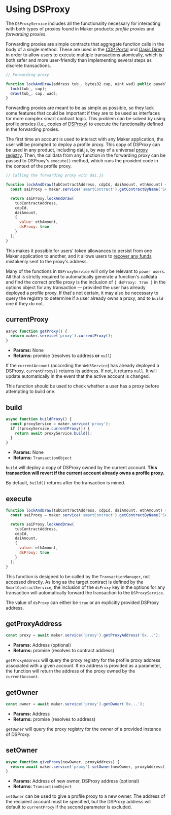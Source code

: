 # Using DSProxy

The `DSProxyService` includes all the functionality necessary for interacting with both types of proxies found in Maker products: _profile proxies_ and _forwarding proxies_.

Forwarding proxies are simple contracts that aggregate function calls in the body of a single method. These are used in the [CDP Portal](https://github.com/makerdao/sai-proxy) and [Oasis Direct](https://github.com/makerdao/oasis-direct-proxy) in order to allow users to execute multiple transactions atomically, which is both safer and more user-friendly than implementing several steps as discrete transactions.

```javascript
// Forwarding proxy

function lockAndDraw(address tub_, bytes32 cup, uint wad) public payable {
  lock(tub_, cup);
  draw(tub_, cup, wad);
}
```

Forwarding proxies are meant to be as simple as possible, so they lack some features that could be important if they are to be used as interfaces for more complex smart contract logic. This problem can be solved by using profile proxies (i.e., copies of [DSProxy](https://github.com/dapphub/ds-proxy)) to execute the functionality defined in the forwarding proxies.

The first time an account is used to interact with any Maker application, the user will be prompted to deploy a profile proxy. This copy of DSProxy can be used in any product, including dai.js, by way of a universal [proxy registry](https://github.com/makerdao/proxy-registry/tree/master). Then, the calldata from any function in the forwarding proxy can be passed to DSProxy's `execute()` method, which runs the provided code in the context of the profile proxy.

```javascript
// Calling the forwarding proxy with dai.js

function lockAndDraw(tubContractAddress, cdpId, daiAmount, ethAmount) {
  const saiProxy = maker.service('smartContract').getContractByName('SAI_PROXY');

  return saiProxy.lockAndDraw(
    tubContractAddress,
    cdpId,
    daiAmount,
    {
      value: ethAmount,
      dsProxy: true
    }
  );
}

```

This makes it possible for users' token allowances to persist from one Maker application to another, and it allows users to [recover any funds](https://proxy-recover-funds.surge.sh/) mistakenly sent to the proxy's address.

Many of the functions in `DSProxyService` will only be relevant to `power users`. All that is strictly required to automatically generate a function's calldata and find the correct profile proxy is the inclusion of `{ dsProxy: true }` in the options object for any transaction — provided the user has already deployed a profile proxy. If that's not certain, it may also be necessary to query the registry to determine if a user already owns a proxy, and to `build` one if they do not.

## currentProxy

```javascript
asnyc function getProxy() {
  return maker.service('proxy').currentProxy();
}
```

* **Params:** None
* **Returns:** promise (resolves to address **or** `null`)

If the `currentAccount` (according the `Web3Service`) has already deployed a DSProxy, `currentProxy()` returns its address. If not, it returns `null`. It will update automatically in the event that the active account is changed.

This function should be used to check whether a user has a proxy before attempting to build one.

## build

```javascript
async function buildProxy() {
  const proxyService = maker.service('proxy');
  if (!proxyService.currentProxy()) {
    return await proxyService.build();
  }
}
```

* **Params:** None
* **Returns:** `TransactionObject`

`build` will deploy a copy of DSProxy owned by the current account. **This transaction will revert if the current account already owns a profile proxy.**

By default, `build()` returns after the transaction is mined.

## execute

```javascript
function lockAndDraw(tubContractAddress, cdpId, daiAmount, ethAmount) {
  const saiProxy = maker.service('smartContract').getContractByName('SAI_PROXY');

  return saiProxy.lockAndDraw(
    tubContractAddress,
    cdpId,
    daiAmount,
    {
      value: ethAmount,
      dsProxy: true
    }
  );
}

```

This function is designed to be called by the `TransactionManager`, not accessed directly. As long as the target contract is defined by the `SmartContractService`, the inclusion of the `dsProxy` key in the options for any transaction will automatically forward the transaction to the `DSProxyService`.

The value of `dsProxy` can either be `true` or an explicitly provided DSProxy address.

## getProxyAddress

```javascript
const proxy = await maker.service('proxy').getProxyAddress('0x...');
```

* **Params:** Address (optional)
* **Returns:** promise (resolves to contract address)

`getProxyAddress` will query the proxy registry for the profile proxy address associated with a given account. If no address is provided as a parameter, the function will return the address of the proxy owned by the `currentAccount`.

## getOwner

```javascript
const owner = await maker.service('proxy').getOwner('0x...');
```

* **Params:** Address
* **Returns:** promise (resolves to address)

`getOwner` will query the proxy registry for the owner of a provided instance of DSProxy.

## setOwner

```javascript
async function giveProxy(newOwner, proxyAddress) {
  return await maker.service('proxy').setOwner(newOwner, proxyAddress);
}
```

* **Params:** Address of new owner, DSProxy address (optional)
* **Returns:** `TransactionObject`

`setOwner` can be used to give a profile proxy to a new owner. The address of the recipient account must be specified, but the DSProxy address will default to `currentProxy` if the second parameter is excluded.
